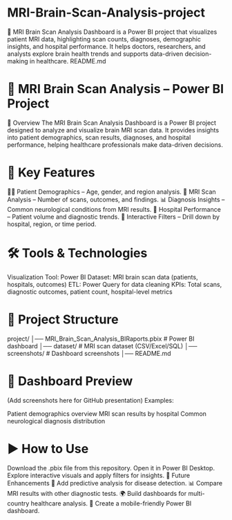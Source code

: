 # MRI-Brain-Scan-Analysis-project

🧠 MRI Brain Scan Analysis Dashboard is a Power BI project that visualizes patient MRI data, highlighting scan counts, diagnoses, demographic insights, and hospital performance. It helps doctors, researchers, and analysts explore brain health trends and supports data-driven decision-making in healthcare. README.md

# 🧠 MRI Brain Scan Analysis – Power BI Project
📖 Overview
The MRI Brain Scan Analysis Dashboard is a Power BI project designed to analyze and visualize brain MRI scan data.
It provides insights into patient demographics, scan results, diagnoses, and hospital performance, helping healthcare professionals make data-driven decisions.

# 🚀 Key Features
👨‍⚕️ Patient Demographics – Age, gender, and region analysis.
🧠 MRI Scan Analysis – Number of scans, outcomes, and findings.
📊 Diagnosis Insights – Common neurological conditions from MRI results.
🏥 Hospital Performance – Patient volume and diagnostic trends.
🔎 Interactive Filters – Drill down by hospital, region, or time period.

# 🛠️ Tools & Technologies
Visualization Tool: Power BI
Dataset: MRI brain scan data (patients, hospitals, outcomes)
ETL: Power Query for data cleaning
KPIs: Total scans, diagnostic outcomes, patient count, hospital-level metrics
# 📂 Project Structure
project/ │── MRI_Brain_Scan_Analysis_BIRaports.pbix # Power BI dashboard │── dataset/ # MRI scan dataset (CSV/Excel/SQL) │── screenshots/ # Dashboard screenshots │── README.md

# 📸 Dashboard Preview
(Add screenshots here for GitHub presentation)
Examples:

Patient demographics overview
MRI scan results by hospital
Common neurological diagnosis distribution
# ▶️ How to Use
Download the .pbix file from this repository.
Open it in Power BI Desktop.
Explore interactive visuals and apply filters for insights.
🔮 Future Enhancements
🧠 Add predictive analysis for disease detection.
📊 Compare MRI results with other diagnostic tests.
🌍 Build dashboards for multi-country healthcare analysis.
📱 Create a mobile-friendly Power BI dashboard.
